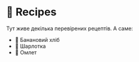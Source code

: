 # 🍛 Recipes

Тут живе декілька перевірених рецептів. А саме:
- 🍞 Банановий хліб
- 🥧 Шарлотка
- 🍳 Омлет